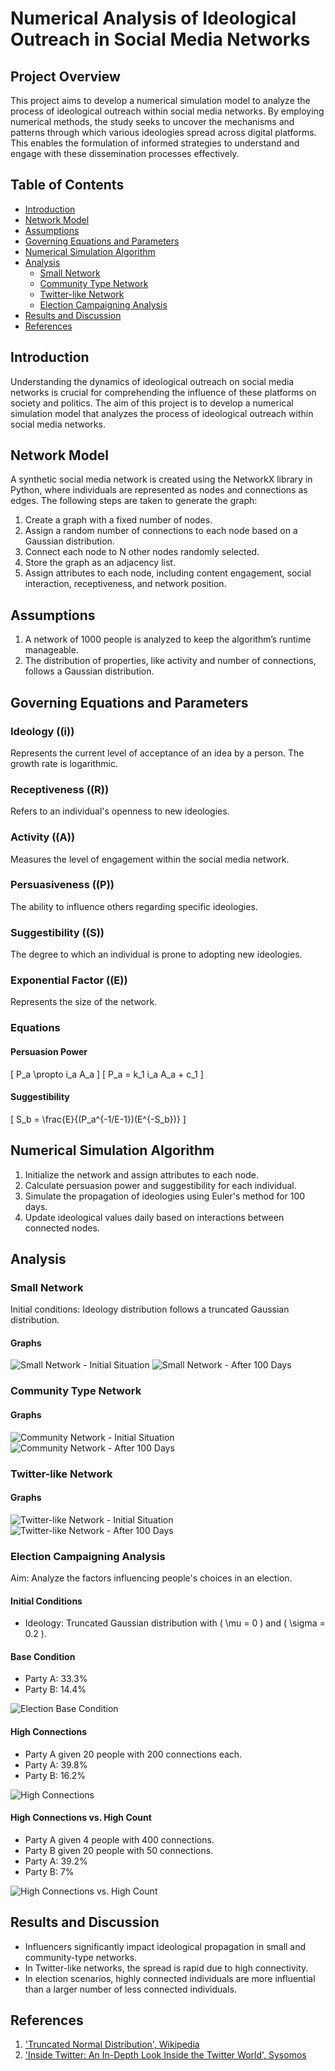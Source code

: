# Numerical Analysis of Ideological Outreach in Social Media Networks

## Project Overview
This project aims to develop a numerical simulation model to analyze the process of ideological outreach within social media networks. By employing numerical methods, the study seeks to uncover the mechanisms and patterns through which various ideologies spread across digital platforms. This enables the formulation of informed strategies to understand and engage with these dissemination processes effectively.

## Table of Contents
- [Introduction](#introduction)
- [Network Model](#network-model)
- [Assumptions](#assumptions)
- [Governing Equations and Parameters](#governing-equations-and-parameters)
- [Numerical Simulation Algorithm](#numerical-simulation-algorithm)
- [Analysis](#analysis)
  - [Small Network](#small-network)
  - [Community Type Network](#community-type-network)
  - [Twitter-like Network](#twitter-like-network)
  - [Election Campaigning Analysis](#election-campaigning-analysis)
- [Results and Discussion](#results-and-discussion)
- [References](#references)

## Introduction
Understanding the dynamics of ideological outreach on social media networks is crucial for comprehending the influence of these platforms on society and politics. The aim of this project is to develop a numerical simulation model that analyzes the process of ideological outreach within social media networks.

## Network Model
A synthetic social media network is created using the NetworkX library in Python, where individuals are represented as nodes and connections as edges. The following steps are taken to generate the graph:
1. Create a graph with a fixed number of nodes.
2. Assign a random number of connections to each node based on a Gaussian distribution.
3. Connect each node to N other nodes randomly selected.
4. Store the graph as an adjacency list.
5. Assign attributes to each node, including content engagement, social interaction, receptiveness, and network position.

## Assumptions
1. A network of 1000 people is analyzed to keep the algorithm’s runtime manageable.
2. The distribution of properties, like activity and number of connections, follows a Gaussian distribution.

## Governing Equations and Parameters
### Ideology (\(i\))
Represents the current level of acceptance of an idea by a person. The growth rate is logarithmic.
### Receptiveness (\(R\))
Refers to an individual's openness to new ideologies.
### Activity (\(A\))
Measures the level of engagement within the social media network.
### Persuasiveness (\(P\))
The ability to influence others regarding specific ideologies.
### Suggestibility (\(S\))
The degree to which an individual is prone to adopting new ideologies.
### Exponential Factor (\(E\))
Represents the size of the network.

### Equations
#### Persuasion Power
\[ P_a \propto i_a A_a \]
\[ P_a = k_1 i_a A_a + c_1 \]

#### Suggestibility
\[ S_b = \frac{E}{(P_a^{-1/E-1})(E^{-S_b})} \]

## Numerical Simulation Algorithm
1. Initialize the network and assign attributes to each node.
2. Calculate persuasion power and suggestibility for each individual.
3. Simulate the propagation of ideologies using Euler's method for 100 days.
4. Update ideological values daily based on interactions between connected nodes.

## Analysis
### Small Network
Initial conditions: Ideology distribution follows a truncated Gaussian distribution.

#### Graphs
![Small Network - Initial Situation](images/small_network_initial.png)
![Small Network - After 100 Days](images/small_network_100_days.png)

### Community Type Network
#### Graphs
![Community Network - Initial Situation](images/community_network_initial.png)
![Community Network - After 100 Days](images/community_network_100_days.png)

### Twitter-like Network
#### Graphs
![Twitter-like Network - Initial Situation](images/twitter_network_initial.png)
![Twitter-like Network - After 100 Days](images/twitter_network_100_days.png)

### Election Campaigning Analysis
Aim: Analyze the factors influencing people's choices in an election.

#### Initial Conditions
- Ideology: Truncated Gaussian distribution with \( \mu = 0 \) and \( \sigma = 0.2 \).

#### Base Condition
- Party A: 33.3%
- Party B: 14.4%

![Election Base Condition](images/election_base_condition.png)

#### High Connections
- Party A given 20 people with 200 connections each.
- Party A: 39.8%
- Party B: 16.2%

![High Connections](images/election_high_connections.png)

#### High Connections vs. High Count
- Party A given 4 people with 400 connections.
- Party B given 20 people with 50 connections.
- Party A: 39.2%
- Party B: 7%

![High Connections vs. High Count](images/election_high_connections_vs_count.png)

## Results and Discussion
- Influencers significantly impact ideological propagation in small and community-type networks.
- In Twitter-like networks, the spread is rapid due to high connectivity.
- In election scenarios, highly connected individuals are more influential than a larger number of less connected individuals.

## References
1. ['Truncated Normal Distribution', Wikipedia](https://en.wikipedia.org/wiki/Truncated_normal_distribution)
2. ['Inside Twitter: An In-Depth Look Inside the Twitter World', Sysomos](https://en.wikipedia.org/wiki/Truncated_normal_distribution)

